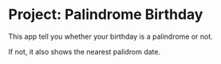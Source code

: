 # Project: Palindrome Birthday
This app tell you whether your birthday is a palindrome or not.

If not, it also shows the nearest palidrom date.
